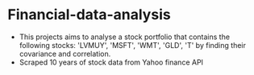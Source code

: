 # Financial-data-analysis

* This projects aims to analyse a stock portfolio that contains the following stocks: 'LVMUY', 'MSFT', 'WMT', 'GLD', 'T' by finding their covariance and correlation.
* Scraped 10 years of stock data from Yahoo finance API
